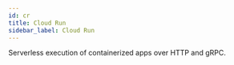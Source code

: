 ```yaml
---
id: cr
title: Cloud Run
sidebar_label: Cloud Run
---
```


Serverless execution of containerized apps over HTTP and gRPC.